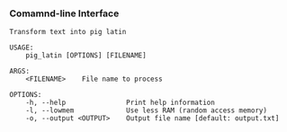 

### Comamnd-line Interface

    Transform text into pig latin

    USAGE:
        pig_latin [OPTIONS] [FILENAME]

    ARGS:
        <FILENAME>    File name to process

    OPTIONS:
        -h, --help               Print help information
        -l, --lowmem             Use less RAM (random access memory)
        -o, --output <OUTPUT>    Output file name [default: output.txt]

